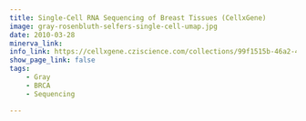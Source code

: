 ```yaml
---
title: Single-Cell RNA Sequencing of Breast Tissues (CellxGene)
image: gray-rosenbluth-selfers-single-cell-umap.jpg
date: 2010-03-28
minerva_link:
info_link: https://cellxgene.cziscience.com/collections/99f1515b-46a2-4bc4-94c3-f62659dc1eb4
show_page_link: false
tags:
    - Gray
    - BRCA
    - Sequencing

---
```

